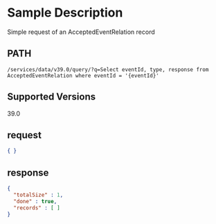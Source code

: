 # Sample Description
Simple request of an AcceptedEventRelation record

## PATH
```
/services/data/v39.0/query/?q=Select eventId, type, response from AcceptedEventRelation where eventId = '{eventId}'
```
## Supported Versions
39.0

## request
 ```json
 { }
```

## response
```json
{
  "totalSize" : 1,
  "done" : true,
  "records" : [ ]
}
```
